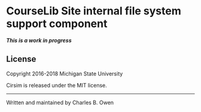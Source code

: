 # CourseLib Site internal file system support component



***This is a work in progress***


## License

Copyright 2016-2018 Michigan State University

Cirsim is released under the MIT license.

* * *

Written and maintained by Charles B. Owen

